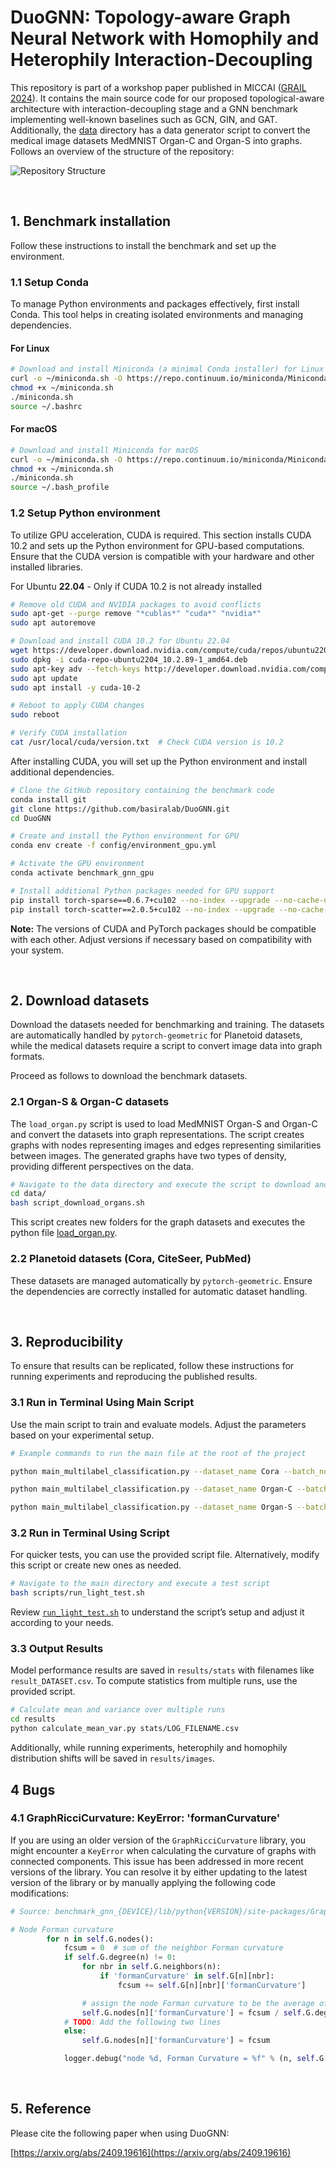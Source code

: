 

# DuoGNN: Topology-aware Graph Neural Network with Homophily and Heterophily Interaction-Decoupling
This repository is part of a workshop paper published in MICCAI ([GRAIL 2024](https://grail-miccai.github.io)). It contains the main source code for our proposed topological-aware architecture with interaction-decoupling stage and a GNN benchmark implementing well-known baselines such as GCN, GIN, and GAT. Additionally, the [data](./data/) directory has a data generator script to convert the medical image datasets MedMNIST Organ-C and Organ-S into graphs. Follows an overview of the structure of the repository:

![Repository Structure](images/repo_structure.png)


<br>


## 1. Benchmark installation

Follow these instructions to install the benchmark and set up the environment.

### 1.1 Setup Conda

To manage Python environments and packages effectively, first install Conda. This tool helps in creating isolated environments and managing dependencies.

#### For Linux
```bash
# Download and install Miniconda (a minimal Conda installer) for Linux
curl -o ~/miniconda.sh -O https://repo.continuum.io/miniconda/Miniconda3-latest-Linux-x86_64.sh
chmod +x ~/miniconda.sh    
./miniconda.sh  
source ~/.bashrc
```

#### For macOS
```bash
# Download and install Miniconda for macOS
curl -o ~/miniconda.sh -O https://repo.continuum.io/miniconda/Miniconda3-latest-MacOSX-x86_64.sh
chmod +x ~/miniconda.sh    
./miniconda.sh  
source ~/.bash_profile
```

### 1.2 Setup Python environment

To utilize GPU acceleration, CUDA is required. This section installs CUDA 10.2 and sets up the Python environment for GPU-based computations. Ensure that the CUDA version is compatible with your hardware and other installed libraries.

For Ubuntu **22.04** - Only if CUDA 10.2 is not already installed

```bash
# Remove old CUDA and NVIDIA packages to avoid conflicts
sudo apt-get --purge remove "*cublas*" "cuda*" "nvidia*"
sudo apt autoremove

# Download and install CUDA 10.2 for Ubuntu 22.04
wget https://developer.download.nvidia.com/compute/cuda/repos/ubuntu2204/x86_64/cuda-repo-ubuntu2204_10.2.89-1_amd64.deb
sudo dpkg -i cuda-repo-ubuntu2204_10.2.89-1_amd64.deb
sudo apt-key adv --fetch-keys http://developer.download.nvidia.com/compute/cuda/repos/ubuntu2204/x86_64/7fa2af80.pub
sudo apt update
sudo apt install -y cuda-10-2

# Reboot to apply CUDA changes
sudo reboot

# Verify CUDA installation
cat /usr/local/cuda/version.txt  # Check CUDA version is 10.2
```

After installing CUDA, you will set up the Python environment and install additional dependencies.

```bash
# Clone the GitHub repository containing the benchmark code
conda install git
git clone https://github.com/basiralab/DuoGNN.git
cd DuoGNN

# Create and install the Python environment for GPU
conda env create -f config/environment_gpu.yml 

# Activate the GPU environment
conda activate benchmark_gnn_gpu

# Install additional Python packages needed for GPU support
pip install torch-sparse==0.6.7+cu102 --no-index --upgrade --no-cache-dir --use-deprecated=legacy-resolver -f https://data.pyg.org/whl/torch-1.6.0.html
pip install torch-scatter==2.0.5+cu102 --no-index --upgrade --no-cache-dir --use-deprecated=legacy-resolver -f https://data.pyg.org/whl/torch-1.6.0.html
```

**Note:** The versions of CUDA and PyTorch packages should be compatible with each other. Adjust versions if necessary based on compatibility with your system.


<br>

## 2. Download datasets

Download the datasets needed for benchmarking and training. The datasets are automatically handled by `pytorch-geometric` for Planetoid datasets, while the medical datasets require a script to convert image data into graph formats.

Proceed as follows to download the benchmark datasets.


### 2.1 Organ-S & Organ-C datasets

The `load_organ.py` script is used to load MedMNIST Organ-S and Organ-C and convert the datasets into graph representations. The script creates graphs with nodes representing images and edges representing similarities between images. The generated graphs have two types of density, providing different perspectives on the data.

```bash
# Navigate to the data directory and execute the script to download and convert datasets
cd data/
bash script_download_organs.sh
```

This script creates new folders for the graph datasets and executes the python file [load_organ.py](../data/load_organ.py). 


### 2.2 Planetoid datasets (Cora, CiteSeer, PubMed)

These datasets are managed automatically by `pytorch-geometric`. Ensure the dependencies are correctly installed for automatic dataset handling.

<br>

## 3. Reproducibility 

To ensure that results can be replicated, follow these instructions for running experiments and reproducing the published results.

### 3.1 Run in Terminal Using Main Script

Use the main script to train and evaluate models. Adjust the parameters based on your experimental setup.

```bash
# Example commands to run the main file at the root of the project

python main_multilabel_classification.py --dataset_name Cora --batch_norm --do_eval --print_result --model_type GCN --num_epoch 300 --hidden_channels 2048

python main_multilabel_classification.py --dataset_name Organ-C --batch_norm --do_eval --print_result --model_type GAT --num_epoch 300 --hidden_channels 256 --remove_edges 5000 --topological_measure random

python main_multilabel_classification.py --dataset_name Organ-S --batch_norm --do_eval --print_result  --model_type DualGCN --num_epoch 300 --remove_edges 5000 --max_communities 500 --hidden_channels 1024 --topological_measure curvature
```


### 3.2 Run in Terminal Using Script

For quicker tests, you can use the provided script file. Alternatively, modify this script or create new ones as needed.

```bash
# Navigate to the main directory and execute a test script
bash scripts/run_light_test.sh
```

Review [`run_light_test.sh`](../scripts/run_light_test.sh) to understand the script’s setup and adjust it according to your needs.

### 3.3 Output Results

Model performance results are saved in `results/stats` with filenames like `result_DATASET.csv`. To compute statistics from multiple runs, use the provided script.

```bash
# Calculate mean and variance over multiple runs
cd results
python calculate_mean_var.py stats/LOG_FILENAME.csv
```

Additionally, while running experiments, heterophily and homophily distribution shifts will be saved in `results/images`.

## 4 Bugs

### 4.1 GraphRicciCurvature: KeyError: 'formanCurvature'

If you are using an older version of the `GraphRicciCurvature` library, you might encounter a `KeyError` when calculating the curvature of graphs with connected components. This issue has been addressed in more recent versions of the library. You can resolve it by either updating to the latest version of the library or by manually applying the following code modifications:

```python
# Source: benchmark_gnn_{DEVICE}/lib/python{VERSION}/site-packages/GraphRicciCurvature/FormanRicci.py

# Node Forman curvature
        for n in self.G.nodes():
            fcsum = 0  # sum of the neighbor Forman curvature
            if self.G.degree(n) != 0:
                for nbr in self.G.neighbors(n):
                    if 'formanCurvature' in self.G[n][nbr]:
                        fcsum += self.G[n][nbr]['formanCurvature']

                # assign the node Forman curvature to be the average of node's adjacency edges
                self.G.nodes[n]['formanCurvature'] = fcsum / self.G.degree(n)
            # TODO: Add the following two lines
            else:
                self.G.nodes[n]['formanCurvature'] = fcsum

            logger.debug("node %d, Forman Curvature = %f" % (n, self.G.nodes[n]['formanCurvature']))
```

<br>

## 5. Reference 
Please cite the following paper when using DuoGNN:

[https://arxiv.org/abs/2409.19616](https://arxiv.org/abs/2409.19616)

<br><br><br>

